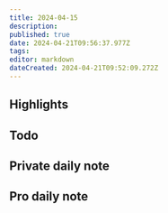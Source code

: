```yaml
---
title: 2024-04-15
description: 
published: true
date: 2024-04-21T09:56:37.977Z
tags: 
editor: markdown
dateCreated: 2024-04-21T09:52:09.272Z
---
```


## Highlights

## Todo
## Private daily note

## Pro daily note
